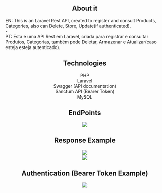 <h2 align="center">About it</h2>
EN: This is an Laravel Rest API, created to register and consult Products, Categories, also can Delete, Store, Update(if authenticated).
<br>
-
<br>
PT: Esta é uma API Rest em Laravel, criada para registrar e consultar Produtos, Categorias, também pode Deletar, Armazenar e Atualizar(caso esteja esteja autenticado).

<h2 align="center">Technologies</h2>
<div style="display: inline_block;" align="center">
    PHP<br>
    Laravel<br>
    Swagger (API documentation)<br>
    Sanctum API (Bearer Token)<br>
    MySQL
</div>

<h2 align="center">EndPoints</h2>
<div style="display: inline_block;" align="center">
    <img align="center" src="https://user-images.githubusercontent.com/59860240/132143571-b9cfb50a-c7c5-4fbd-9176-792efce79490.png">
</div>

<h2 align="center">Response Example</h2>
<div style="display: inline_block;" align="center">
    <img align="center" src="https://user-images.githubusercontent.com/59860240/132143619-9457bc5c-2adb-4d0f-8cb4-8ca940d23b2c.png">
    <br>
    <img align="center" src="https://user-images.githubusercontent.com/59860240/132143752-742ec9b5-3cb9-424e-bbaa-36dbd6744fd1.png">
</div>

<h2 align="center">Authentication (Bearer Token Example)</h2>
<div style="display: inline_block;" align="center">
    <img align="center" src="https://user-images.githubusercontent.com/59860240/132143678-5d312585-c140-4319-aecc-38e0d7154b71.png">
</div>
